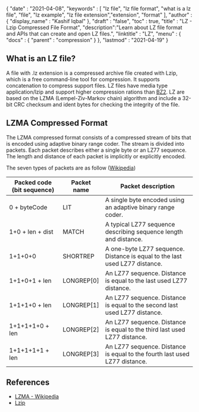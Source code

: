 {
  "date" : "2021-04-08",
  "keywords" : [ "lz file", "lz file format", "what is a lz file", "file", "lz example", "lz file extension","extension", "format" ],
  "author" : {
    "display_name" : "Kashif Iqbal"
  },
  "draft" : "false",
  "toc" : true,
  "title" : "LZ - Lzip Compressed File Format",
  "description":"Learn about LZ file format and APIs that can create and open LZ files.",
  "linktitle" : "LZ",
  "menu" : {
    "docs" : {
      "parent" : "compression"
    }
  },
  "lastmod" : "2021-04-19"
}

## What is an LZ file?

A file with .lz extension is a compressed archive file created with Lzip, which is a free command-line tool for compression. It supports concatenation to compress support files. LZ files have media type application/lzip and support higher compression rations than [BZ2](/compression/bz2/). LZ are based on the LZMA (Lempel-Ziv-Markov chain) algorithm and include a 32-bit CRC checksum and ident bytes for checking the integrity of the file.

## LZMA Compressed Format

The LZMA compressed format consists of a compressed stream of bits that is encoded using adaptive binary range coder. The stream is divided into packets. Each packet describes either a single byte or an LZ77 sequence. The length and distance of each packet is implicitly or explicitly encoded.

The seven types of packets are as follow ([Wikipedia](https://en.wikipedia.org/wiki/Lempel%E2%80%93Ziv%E2%80%93Markov_chain_algorithm#Compressed_format_overview))

|Packed code (bit sequence)	|Packet name	|Packet description|
---|---|---|
|0 + byteCode|	LIT|	A single byte encoded using an adaptive binary range coder.|
|1+0 + len + dist|	MATCH|	A typical LZ77 sequence describing sequence length and distance.|
|1+1+0+0|	SHORTREP|	A one-byte LZ77 sequence. Distance is equal to the last used LZ77 distance.|
|1+1+0+1 + len|	LONGREP[0]|	An LZ77 sequence. Distance is equal to the last used LZ77 distance.|
|1+1+1+0 + len|	LONGREP[1]|	An LZ77 sequence. Distance is equal to the second last used LZ77 distance.|
|1+1+1+1+0 + len|	LONGREP[2]|	An LZ77 sequence. Distance is equal to the third last used LZ77 distance.|
|1+1+1+1+1 + len|	LONGREP[3]|	An LZ77 sequence. Distance is equal to the fourth last used LZ77 distance.|


## References

* [LZMA - Wikipedia](https://en.wikipedia.org/wiki/Lempel%E2%80%93Ziv%E2%80%93Markov_chain_algorithm#Compressed_format_overview)
* [Lzip](https://en.wikipedia.org/wiki/Lzip)
